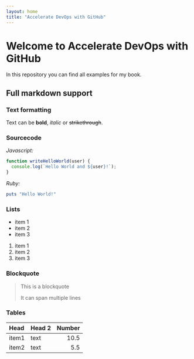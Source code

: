 ```yaml
---
layout: home
title: "Accelerate DevOps with GitHub"
---
```


# Welcome to Accelerate DevOps with GitHub

In this repository you can find all examples for my book.

## Full markdown support

### Text formatting

Text can be **bold**, _italic_ or ~~strikethrough~~.

### Sourcecode

_Javascript:_

```js
function writeHelloWorld(user) {
  console.log(`Hello World and ${user}!`);
}
```

_Ruby:_

```ruby
puts "Hello World!"
```

### Lists

* item 1
* item 2
* item 3

1. item 1
2. item 2
3. item 3

### Blockquote

> This is a blockquote
>
> It can span multiple lines

### Tables

| Head   | Head 2 | Number |
|:-------|:-------|-------:|
|item1   | text   |    10.5|
|item2   | text   |     5.5|
